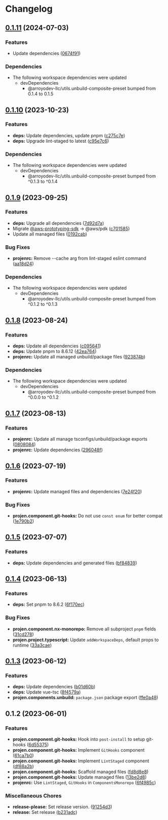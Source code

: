 # Changelog

## [0.1.11](https://github.com/ArroyoDev-LLC/components/compare/@arroyodev-llc/projen.component.git-hooks-v0.1.10...@arroyodev-llc/projen.component.git-hooks-v0.1.11) (2024-07-03)


### Features

* Update dependencies ([0674f91](https://github.com/ArroyoDev-LLC/components/commit/0674f912cbe03641e93031221bae7d6aeacd6c1c))


### Dependencies

* The following workspace dependencies were updated
  * devDependencies
    * @arroyodev-llc/utils.unbuild-composite-preset bumped from 0.1.4 to 0.1.5

## [0.1.10](https://github.com/ArroyoDev-LLC/components/compare/@arroyodev-llc/projen.component.git-hooks-v0.1.9...@arroyodev-llc/projen.component.git-hooks-v0.1.10) (2023-10-23)


### Features

* **deps:** Update dependencies, update pnpm ([c275c7e](https://github.com/ArroyoDev-LLC/components/commit/c275c7ef2ac040380ba49aa9393ac2a8f6e3210c))
* **deps:** Upgrade lint-staged to latest ([c95e7c6](https://github.com/ArroyoDev-LLC/components/commit/c95e7c606c8e6b1eebd9fa00a3bcbaa8485cc21b))


### Dependencies

* The following workspace dependencies were updated
  * devDependencies
    * @arroyodev-llc/utils.unbuild-composite-preset bumped from ^0.1.3 to ^0.1.4

## [0.1.9](https://github.com/ArroyoDev-LLC/components/compare/@arroyodev-llc/projen.component.git-hooks-v0.1.8...@arroyodev-llc/projen.component.git-hooks-v0.1.9) (2023-09-25)


### Features

* **deps:** Upgrade all dependencies ([7d92d7a](https://github.com/ArroyoDev-LLC/components/commit/7d92d7a3219d0c1df79e7c311391deb7f7ed98be))
* Migrate [@aws-prototyping-sdk](https://github.com/aws-prototyping-sdk) -&gt; @aws/pdk ([c701585](https://github.com/ArroyoDev-LLC/components/commit/c701585692de6b4ba01b018805ecedadbab67ca7))
* Update all managed files ([0192cab](https://github.com/ArroyoDev-LLC/components/commit/0192cab235b2bfe7e68a218b2373b919b819085a))


### Bug Fixes

* **projenrc:** Remove --cache arg from lint-staged eslint command ([aa18d24](https://github.com/ArroyoDev-LLC/components/commit/aa18d24368ab0c1283bc9dab7dfbaa54a1c69447))


### Dependencies

* The following workspace dependencies were updated
  * devDependencies
    * @arroyodev-llc/utils.unbuild-composite-preset bumped from ^0.1.2 to ^0.1.3

## [0.1.8](https://github.com/ArroyoDev-LLC/components/compare/@arroyodev-llc/projen.component.git-hooks-v0.1.7...@arroyodev-llc/projen.component.git-hooks-v0.1.8) (2023-08-24)


### Features

* **deps:** Update all dependencies ([c095641](https://github.com/ArroyoDev-LLC/components/commit/c095641714560189f59a19f89d1ab06e1815ad6e))
* **deps:** Update pnpm to 8.6.12 ([42ea764](https://github.com/ArroyoDev-LLC/components/commit/42ea7642497786063ff160cf5ce591e56155b4ca))
* **projenrc:** Update all managed unbuild/package files ([923874b](https://github.com/ArroyoDev-LLC/components/commit/923874b536dfa15ae21b81812d70b383551b87c2))


### Dependencies

* The following workspace dependencies were updated
  * devDependencies
    * @arroyodev-llc/utils.unbuild-composite-preset bumped from ^0.0.0 to ^0.1.2

## [0.1.7](https://github.com/ArroyoDev-LLC/components/compare/@arroyodev-llc/projen.component.git-hooks-v0.1.6...@arroyodev-llc/projen.component.git-hooks-v0.1.7) (2023-08-13)


### Features

* **projenrc:** Update all manage tsconfigs/unbuild/package exports ([0808084](https://github.com/ArroyoDev-LLC/components/commit/0808084c6cebd9d7ead2b01fd021efaf470088bc))
* **projenrc:** Update dependencies ([296048f](https://github.com/ArroyoDev-LLC/components/commit/296048f5d578df7c81e1927ed2c7c84898c2153b))

## [0.1.6](https://github.com/ArroyoDev-LLC/components/compare/@arroyodev-llc/projen.component.git-hooks-v0.1.5...@arroyodev-llc/projen.component.git-hooks-v0.1.6) (2023-07-19)


### Features

* **projenrc:** Update managed files and dependencies ([7e24f20](https://github.com/ArroyoDev-LLC/components/commit/7e24f20b0551bdd8972a3a6aac3622e88e3eb19e))


### Bug Fixes

* **projen.component.git-hooks:** Do not use `const enum` for better compat ([1e790b2](https://github.com/ArroyoDev-LLC/components/commit/1e790b2e95e6e95830f6947f5c1e9ed633ed1f6d))

## [0.1.5](https://github.com/ArroyoDev-LLC/components/compare/@arroyodev-llc/projen.component.git-hooks-v0.1.4...@arroyodev-llc/projen.component.git-hooks-v0.1.5) (2023-07-07)


### Features

* **deps:** Update dependencies and generated files ([bf84839](https://github.com/ArroyoDev-LLC/components/commit/bf84839a3b8ee79342001ccd16936cf13b307bdc))

## [0.1.4](https://github.com/ArroyoDev-LLC/components/compare/@arroyodev-llc/projen.component.git-hooks-v0.1.3...@arroyodev-llc/projen.component.git-hooks-v0.1.4) (2023-06-13)


### Features

* **deps:** Set pnpm to 8.6.2 ([6f170ec](https://github.com/ArroyoDev-LLC/components/commit/6f170ec6974d005723bd593bf86fb269b9b34fb8))


### Bug Fixes

* **projen.component.nx-monorepo:** Remove all subproject `pnpm` fields ([31cd278](https://github.com/ArroyoDev-LLC/components/commit/31cd278b8e3969f7a80a1ab29dd43683a56f0425))
* **projen.project.typescript:** Update `addWorkspaceDeps`, default props to runtime ([33a3cae](https://github.com/ArroyoDev-LLC/components/commit/33a3caea11ba09eb9b70eb7c684edeed12783581))

## [0.1.3](https://github.com/ArroyoDev-LLC/components/compare/@arroyodev-llc/projen.component.git-hooks-v0.1.2...@arroyodev-llc/projen.component.git-hooks-v0.1.3) (2023-06-12)


### Features

* **deps:** Update dependencies ([b01d60b](https://github.com/ArroyoDev-LLC/components/commit/b01d60bbc0bbe8e70b3fa28e3064d5bddf885dc3))
* **deps:** Update vue-tsc ([8f4579a](https://github.com/ArroyoDev-LLC/components/commit/8f4579a17c29e9479a2e4702a4020ac032802a31))
* **projen.components.unbuild:** `package.json` package export ([ffe0a48](https://github.com/ArroyoDev-LLC/components/commit/ffe0a483f32585d1cb552c7c5d26f1a121e5c30d))

## 0.1.2 (2023-06-01)


### Features

* **projen.component.git-hooks:** Hook into `post-install` to setup git-hooks ([6d55375](https://github.com/ArroyoDev-LLC/components/commit/6d55375d8e0d206106822a5ae4348c65ad8bdc43))
* **projen.component.git-hooks:** Implement `GitHooks` component ([61ca7b0](https://github.com/ArroyoDev-LLC/components/commit/61ca7b0ca887e0b161e206ef29d171f098392474))
* **projen.component.git-hooks:** Implement `LintStaged` component ([df88a2b](https://github.com/ArroyoDev-LLC/components/commit/df88a2b861979b9b70ad177c1fc703284573133b))
* **projen.component.git-hooks:** Scaffold managed files ([fd8d8e8](https://github.com/ArroyoDev-LLC/components/commit/fd8d8e89696ebf8bc77c6b57ea39a308beced8fd))
* **projen.component.git-hooks:** Update managed files ([13be2d8](https://github.com/ArroyoDev-LLC/components/commit/13be2d8cf81b98c601d6f5238ee937dab8590014))
* **projenrc:** Use `LintStaged`, `GitHooks` in `ComponentsMonorepo` ([6f4985c](https://github.com/ArroyoDev-LLC/components/commit/6f4985c01b6ed125698182dc7fccf377f93a33a7))


### Miscellaneous Chores

* **release-please:** Set release version. ([91254d3](https://github.com/ArroyoDev-LLC/components/commit/91254d37f198bb0d7366d786fa56a3266dac77d8))
* **release:** Set release ([b231adc](https://github.com/ArroyoDev-LLC/components/commit/b231adc5f371681d5e2b52358be34fa451fd69db))
